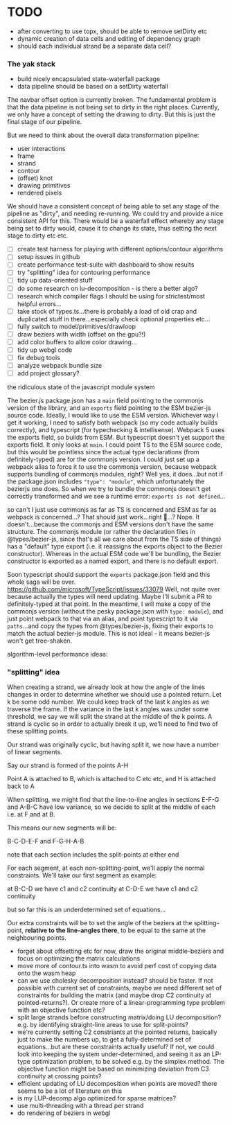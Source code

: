 # TODO

- after converting to use topx, should be able to remove setDirty etc
- dynamic creation of data cells and editing of dependency graph
- should each individual strand be a separate data cell?

### The yak stack

- build nicely encapsulated state-waterfall package
- data pipeline should be based on a setDirty waterfall

The navbar offset option is currently broken. The fundamental problem is that the data pipeline is not being set to dirty in the right places.
Currently, we only have a concept of setting the drawing to dirty. But this is just the final stage of our pipeline.

But we need to think about the overall data transformation pipeline:

- user interactions
- frame
- strand
- contour
- (offset) knot
- drawing primitives
- rendered pixels

We should have a consistent concept of being able to set any stage of the pipeline as "dirty", and needing re-running. We could try and provide a nice consistent API for this. There would be a waterfall effect whereby any stage being set to dirty would, cause it to change its state, thus setting the next stage to dirty etc etc.

- [ ] create test harness for playing with different options/contour algorithms
- [ ] setup issues in github
- [ ] create performance test-suite with dashboard to show results
- [ ] try "splitting" idea for contouring performance
- [ ] tidy up data-oriented stuff
- [ ] do some research on lu-decomposition - is there a better algo?
- [ ] research which compiler flags I should be using for strictest/most helpful errors...
- [ ] take stock of types.ts...there is probably a load of old crap and duplicated stuff in there...especially check optional properties etc...
- [ ] fully switch to model/primitives/drawloop
- [ ] draw beziers with width (offset on the gpu?!)
- [ ] add color buffers to allow color drawing...
- [ ] tidy up webgl code
- [ ] fix debug tools
- [ ] analyze webpack bundle size
- [ ] add project glossary?

the ridiculous state of the javascript module system

The bezier.js package.json has a `main` field pointing to the commonjs version of the library, and an `exports` field pointing to the ESM bezier-js source code. Ideally, I would like to use the ESM version. Whichever way I get it working, I need to satisfy both webpack (so my code actually builds correctly), and typescript (for typechecking & intellisense). Webpack 5 uses the exports field, so builds from ESM. But typescript doesn't yet support the exports field. It only looks at `main`. I could point TS to the ESM source code, but this would be pointless since the actual type declarations (from definitely-typed) are for the commonjs version. I could just set up a webpack alias to force it to use the commonjs version, because webpack supports bundling of commonjs modules, right? Well yes, it does...but not if the package.json includes `"type": "module"`, which unfortunately the bezierjs one does. So when we try to bundle the commonjs doesn't get correctly transformed and we see a runtime error: `exports is not defined`...

so can't I just use commonjs as far as TS is concerned and ESM as far as webpack is concerned...? That should just work...right 🥺...?
Nope. It doesn't...because the commonjs and ESM versions don't have the same structure. The commonjs module (or rather the declaration files in @types/bezier-js, since that's all we care about from the TS side of things) has a "default" type export (i.e. it reassigns the exports object to the Bezier constructor). Whereas in the actual ESM code we'll be bundling, the Bezier constructor is exported as a named export, and there is no default export.

Soon typescript should support the `exports` package.json field and this whole saga will be over. https://github.com/microsoft/TypeScript/issues/33079
Well, not quite over because actually the types will need updating. Maybe I'll submit a PR to definitely-typed at that point. In the meantime, I will make a copy of the commonjs version (without the pesky package.json with `type: module`), and just point webpack to that via an alias, and point typescript to it via `paths`...and copy the types from @types/bezier-js, fixing their exports to match the actual bezier-js module. This is not ideal - it means bezier-js won't get tree-shaken.

algorithm-level performance ideas:

### "splitting" idea

When creating a strand, we already look at how the angle of the lines changes in order to determine whether we should use a pointed return. Let k be some odd number. We could keep track of the last k angles as we traverse the frame. If the variance in the last k angles was under some threshold, we say we will split the strand at the middle of the k points. A strand is cyclic so in order to actually break it up, we'll need to find two of these splitting points.

Our strand was originally cyclic, but having split it, we now have a number of linear segments.

Say our strand is formed of the points A-H

Point A is attached to B, which is attached to C etc etc, and H is attached back to A

When splitting, we might find that the line-to-line angles in sections E-F-G and A-B-C have low variance, so we decide to split at the middle of each i.e. at F and at B.

This means our new segments will be:

B-C-D-E-F and F-G-H-A-B

note that each section includes the split-points at either end

For each segment, at each non-splitting-point, we'll apply the normal constraints. We'll take our first segment as example:

at B-C-D we have c1 and c2 continuity
at C-D-E we have c1 and c2 continuity

but so far this is an underdetermined set of equations...

Our extra constraints will be to set the angle of the beziers at the splitting-point, **relative to the line-angles there**, to be equal to the same at the neighbouring points.

- forget about offsetting etc for now, draw the original middle-beziers and focus on optimizing the matrix calculations
- move more of contour.ts into wasm to avoid perf cost of copying data onto the wasm heap
- can we use cholesky decomposition instead? should be faster. If not possible with current set of
  constraints, maybe we need different set of constraints for building the matrix (and maybe
  drop C2 continuity at pointed-returns?). Or create more of a linear-programming type problem
  with an objective function etc?
- split large strands before constructing matrix/doing LU decomposition? e.g. by identifying straight-line
  areas to use for split-points?
- we're currently setting C2 constriants at the pointed returns, basically just to make the numbers up, to get a fully-determined set of equations...but are these constraints actually useful? If not, we could look into keeping the system under-determined, and seeing it as an LP-type optimization problem, to be solved e.g. by the simplex method. The objective function might be based on minimizing deviation from C3 continuity at crossing points?
- efficient updating of LU decomposition when points are moved? there seems to be a lot of literature on this
- is my LUP-decomp algo optimized for sparse matrices?
- use multi-threading with a thread per strand
- do rendering of beziers in webgl

